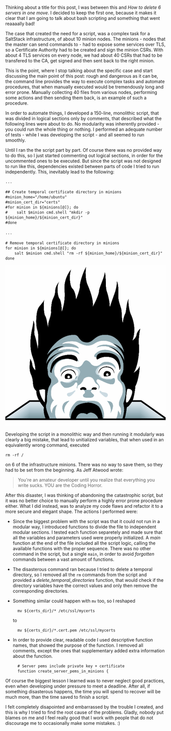 Thinking about a title for this post, I was between this and *How to delete 6 servers in one move*. I decided to keep the first one, because it makes it clear that I am going to talk about bash scripting and something that went reaaaally bad!

The case that created the need for a script, was a complex task for a SaltStack infrastructure, of about 10 minion nodes. The minions - nodes that the master can send commands to - had to expose some services over TLS, so a Certificate Authority had to be created and sign the minion CSRs. With about 4 TLS services on every node, we had about 40 CSRs that had to be transfered to the CA, get signed and then sent back to the right minion.

This is the point, where I stop talking about the specific case and start discussing the main point of this post: rough and dangerous as it can be, the command line provides the way to execute complex tasks and automate procedures, that when manually executed would be tremendously long and error prone. Manually collecting 40 files from various nodes, performing some actions and then sending them back, is an example of such a procedure.

In order to automate things, I developed a 150-line, monolithic script, that was divided in logical sections only by comments, that described what the following lines were about to do. No modularity was inherently provided - you could run the whole thing or nothing. I performed an adequate number of tests - while I was developing the script - and all seemed to run smoothly.

Until I ran the the script part by part. Of course there was no provided way to do this, so I just started commenting out logical sections, in order for the uncommented ones to be executed. But since the script was not designed to run like this, dependencies existed between parts of code I tried to run independently. This, inevitably lead to the following:

```
...

## Create temporal certificate directory in minions
#minion_home="/home/ubuntu"
#minion_cert_dir="certs"
#for minion in ${minions[@]}; do
#    salt $minion cmd.shell "mkdir -p ${minion_home}/${minion_cert_dir}"
#done

...

# Remove temporal certificate directory in minions
for minion in ${minions[@]}; do
    salt $minion cmd.shell "rm -rf ${minion_home}/${minion_cert_dir}"
done
```

![Coding Horror](../img/coding-horror.png)

Developing the script in a monolithic way and then running it modularly was clearly a big mistake, that lead to unitialized variables, that when used in an equivalently wrong command, executed

    rm -rf /
    
on 6 of the infrastructure minions. There was no way to save them, so they had to be set from the beginning. As Jeff Atwood wrote:

> You're an amateur developer until you realize that everything you write sucks. YOU are the Coding Horror.

After this disaster, I was thinking of abandoning the catastrophic script, but it was no better choice to manually perform a highly error prone procedure either. What I did instead, was to analyze my code flaws and refactor it to a more secure and elegant shape. The actions I performed were:

* Since the biggest problem with the script was that it could not run in a modular way, I introduced functions to divide the file to independent modular sections. I tested each function separetely and made sure that all the variables and parameters used were properly initialized. A *main* function at the end of the file included all the script logic, calling the available functions with the proper sequence. There was no other command in the script, but a single `main`, in order to avoid *forgotten* commands between a vast amount of functions.
* The disasterous command ran because I tried to delete a temporal directory, so I removed all the `rm` commands from the script and provided a *delete_temporal_directories* function, that would check if the directory variables have the correct values and only then remove the corresponding directories.
* Something similar could happen with `mv` too, so I reshaped

        mv ${certs_dir}/* /etc/ssl/mycerts
    to

        mv ${certs_dir}/*.cert.pem /etc/ssl/mycerts
* In order to provide clear, readable code I used descriptive function names, that showed the purpose of the function. I removed all comments, except the ones that supplementary added extra information about the function.

        # Server pems include private key + certificate
        function create_server_pems_in_minions {


Of course the biggest lesson I learned was to never neglect good practices, even when developing under pressure to meet a deadline. After all, if something disasterous happens, the time you will spend to recover will be much more, than the time saved to finish a script.

I felt completely disapointed and embarrassed by the trouble I created, and this is why I tried to find the root cause of the problems. Gladly, nobody put blames on me and I feel really good that I work with people that do not discourage me to occasionally make some mistakes. :)



